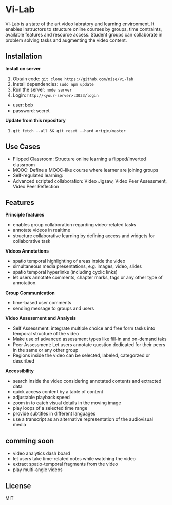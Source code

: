 

# Vi-Lab
Vi-Lab is a state of the art video labratory and learning environment. It enables instructors to structure online courses by groups, time contraints, available features and resource access. Student groups can collaborate in problem solving tasks and augmenting the video content.


## Installation

**Install on server**

1. Obtain code: `git clone https://github.com/nise/vi-lab`
2. Install dependencies: `sudo npm update`
3. Run the server: `node server`
4. Login: `http://<your-server>:3033/login`
 - user: bob
 - password: secret

**Update from this repository**

1. `git fetch --all && git reset --hard origin/master`

## Use Cases
* Flipped Classroom: Structure online learning a flipped/inverted classroom 
* MOOC: Define a MOOC-like course where learner are joining groups
* Self-regulated learning:
* Advanced scripted collaboration: Video Jigsaw, Video Peer Assessment, Video Peer Reflection

## Features

**Principle features**
* enables group collaboration regarding video-related tasks
* annotate videos in realtime 
* structure collaborative learning by defining access and widgets for collaborative task

**Videos Annotations**
* spatio temporal highlighting of areas inside the video
* simultaneous media presentations, e.g. images, video, slides
* spatio temporal hyperlinks (including cyclic links)
* let users annotate comments, chapter marks, tags or any other type of annotation.

**Group Communication**
* time-based user comments
* sending message to groups and users

**Video Assessment and Analysis**
* Self Assessment: integrate multiple choice and free form tasks into temporal structure of the video
* Make use of advanced assessment types like fill-in and on-demand taks
* Peer Assessment: Let users annotate question dedicated for their peers in the same or any other group
* Regions inside the video can be selected, labeled, categorzed or described

**Accessibility**
* search inside the video considering annotated contents and extracted data
* quick access content by a table of content
* adjustable playback speed
* zoom in to catch visual details in the moving image
* play loops of a selected time range
* provide subtitles in different languages
* use a transcript as an alternative representation of the audiovisual media

## comming soon
* video analytics dash board
* let users take time-related notes while watching the video
* extract spatio-temporal fragments from the video
* play multi-angle videos
 
 
## License
MIT

 
 
 

